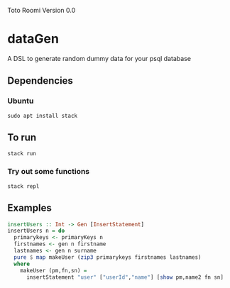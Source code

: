 Toto Roomi 
Version 0.0
# dataGen

A DSL to generate random dummy data for your psql database

## Dependencies

### Ubuntu
```
sudo apt install stack 
```

## To run 

```
stack run
```

### Try out some functions 

```
stack repl 
```


## Examples 

``` haskell
insertUsers :: Int -> Gen [InsertStatement]
insertUsers n = do
  primarykeys <- primaryKeys n
  firstnames <- gen n firstname
  lastnames <- gen n surname
  pure $ map makeUser (zip3 primarykeys firstnames lastnames)
  where
    makeUser (pm,fn,sn) =
      insertStatement "user" ["userId","name"] [show pm,name2 fn sn]

```
